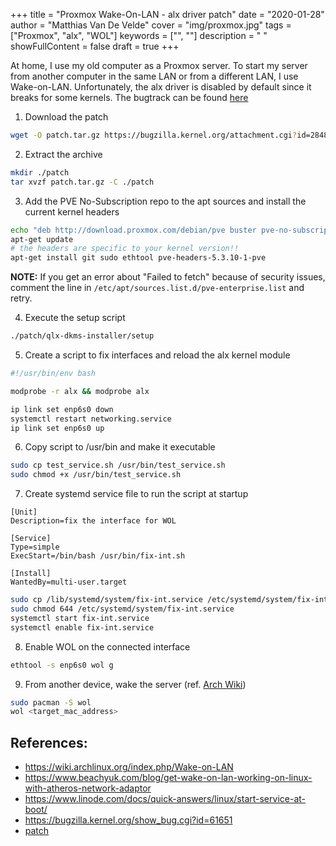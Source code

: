 +++
title = "Proxmox Wake-On-LAN - alx driver patch"
date = "2020-01-28"
author = "Matthias Van De Velde"
cover = "img/proxmox.jpg"
tags = ["Proxmox", "alx", "WOL"]
keywords = ["", ""]
description = " "
showFullContent = false
draft = true
+++

At home, I use my old computer as a Proxmox server. To start my server from another computer in the same LAN or from a different LAN, I use Wake-on-LAN. Unfortunately, the alx driver is disabled by default since it breaks for some kernels. The bugtrack can be found [here](https://bugzilla.kernel.org/show_bug.cgi?id=61651)

1. Download the patch

```Bash
wget -O patch.tar.gz https://bugzilla.kernel.org/attachment.cgi?id=284877
```

2. Extract the archive

```Bash
mkdir ./patch
tar xvzf patch.tar.gz -C ./patch
```

3. Add the PVE No-Subscription repo to the apt sources and install the current kernel headers

```Bash
echo "deb http://download.proxmox.com/debian/pve buster pve-no-subscription" >> /etc/apt/sources.list
apt-get update
# the headers are specific to your kernel version!!
apt-get install git sudo ethtool pve-headers-5.3.10-1-pve
```

**NOTE:** If you get an error about "Failed to fetch" because of security issues, comment the line in `/etc/apt/sources.list.d/pve-enterprise.list` and retry.

4. Execute the setup script

```Bash
./patch/qlx-dkms-installer/setup
```

5. Create a script to fix interfaces and reload the alx kernel module

```Bash
#!/usr/bin/env bash

modprobe -r alx && modprobe alx

ip link set enp6s0 down
systemctl restart networking.service
ip link set enp6s0 up
```

6. Copy script to /usr/bin and make it executable

```Bash
sudo cp test_service.sh /usr/bin/test_service.sh
sudo chmod +x /usr/bin/test_service.sh
```

7. Create systemd service file to run the script at startup

```Systemd
[Unit]
Description=fix the interface for WOL

[Service]
Type=simple
ExecStart=/bin/bash /usr/bin/fix-int.sh

[Install]
WantedBy=multi-user.target
```

```Bash
sudo cp /lib/systemd/system/fix-int.service /etc/systemd/system/fix-int.service
sudo chmod 644 /etc/systemd/system/fix-int.service
systemctl start fix-int.service
systemctl enable fix-int.service
```

8. Enable WOL on the connected interface

```Bash
ethtool -s enp6s0 wol g
```

9. From another device, wake the server (ref. [Arch Wiki](https://wiki.archlinux.org/index.php/Wake-on-LAN#Trigger_a_wake_up))

```Bash
sudo pacman -S wol
wol <target_mac_address>
```

## References:

* https://wiki.archlinux.org/index.php/Wake-on-LAN
* https://www.beachyuk.com/blog/get-wake-on-lan-working-on-linux-with-atheros-network-adaptor
* https://www.linode.com/docs/quick-answers/linux/start-service-at-boot/
* https://bugzilla.kernel.org/show_bug.cgi?id=61651
* [patch](https://bugzilla.kernel.org/attachment.cgi?id=284877)
